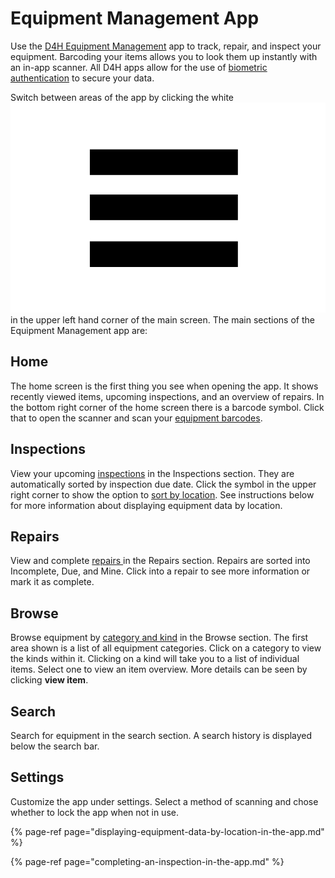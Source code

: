 # Equipment Management App

Use the [D4H Equipment Management](../getting-started.md) app to track, repair, and inspect your equipment. Barcoding your items allows you to look them up instantly with an in-app scanner. All D4H apps allow for the use of [biometric authentication](../../shared-services/biometric-authentication.md) to secure your data.  
  
Switch between areas of the app by clicking the white ![](../../.gitbook/assets/more-options.png) in the upper left hand corner of the main screen. The main sections of the Equipment Management app are:  


## Home

The home screen is the first thing you see when opening the app. It shows recently viewed items, upcoming inspections, and an overview of repairs. In the bottom right corner of the home screen there is a barcode symbol. Click that to open the scanner and scan your [equipment barcodes](../equipment-barcoding/).   


## Inspections

View your upcoming [inspections](../inspections/) in the Inspections section. They are automatically sorted by inspection due date. Click the symbol in the upper right corner to show the option to [sort by location](displaying-equipment-data-by-location-in-the-app.md). See instructions below for more information about displaying equipment data by location. 

## Repairs

View and complete [repairs ](../repairs/)in the Repairs section. Repairs are sorted into Incomplete, Due, and Mine. Click into a repair to see more information or mark it as complete. 

## Browse

Browse equipment by [category and kind](../untitled/) in the Browse section. The first area shown is a list of all equipment categories. Click on a category to view the kinds within it. Clicking on a kind will take you to a list of individual items. Select one to view an item overview. More details can be seen by clicking **view item**.   


## Search

Search for equipment in the search section. A search history is displayed below the search bar. 

## Settings

Customize the app under settings. Select a method of scanning and chose whether to lock the app when not in use. 

{% page-ref page="displaying-equipment-data-by-location-in-the-app.md" %}

{% page-ref page="completing-an-inspection-in-the-app.md" %}







